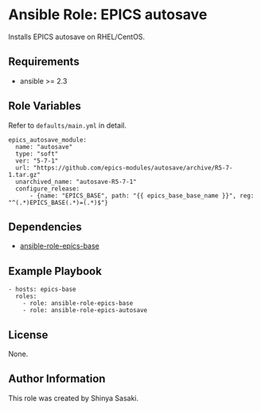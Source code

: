 # Ansible Role: EPICS autosave

Installs EPICS autosave on RHEL/CentOS.

## Requirements

- ansible >= 2.3

## Role Variables
Refer to `defaults/main.yml` in detail.
```
epics_autosave_module:
  name: "autosave"
  type: "soft"
  ver: "5-7-1"
  url: "https://github.com/epics-modules/autosave/archive/R5-7-1.tar.gz"
  unarchived_name: "autosave-R5-7-1"
  configure_release:
      - {name: "EPICS_BASE", path: "{{ epics_base_base_name }}", reg: "^(.*)EPICS_BASE(.*)=(.*)$"}
```

## Dependencies

- [ansible-role-epics-base](https://github.com/sasaki77/ansible-role-epics-base)

## Example Playbook
```
- hosts: epics-base
  roles:
    - role: ansible-role-epics-base
    - role: ansible-role-epics-autosave
```

## License

None.

## Author Information

This role was created by Shinya Sasaki.
